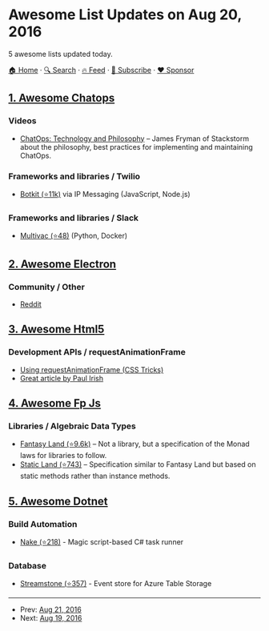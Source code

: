 # Awesome List Updates on Aug 20, 2016

5 awesome lists updated today.

[🏠 Home](/README.md) · [🔍 Search](https://www.trackawesomelist.com/search/) · [🔥 Feed](https://www.trackawesomelist.com/rss.xml) · [📮 Subscribe](https://trackawesomelist.us17.list-manage.com/subscribe?u=d2f0117aa829c83a63ec63c2f&id=36a103854c) · [❤️  Sponsor](https://github.com/sponsors/theowenyoung)



## [1. Awesome Chatops](/content/exAspArk/awesome-chatops/README.md)

### Videos

*   [ChatOps: Technology and Philosophy](https://www.youtube.com/watch?v=IhzxnY7FIvg) – James Fryman of Stackstorm about the philosophy, best practices for implementing and maintaining ChatOps.

### Frameworks and libraries / Twilio

*   [Botkit (⭐11k)](https://github.com/howdyai/botkit) via IP Messaging (JavaScript, Node.js)

### Frameworks and libraries / Slack

*   [Multivac (⭐48)](https://github.com/vektorlab/multivac) (Python, Docker)

## [2. Awesome Electron](/content/sindresorhus/awesome-electron/README.md)

### Community / Other

*   [Reddit](https://www.reddit.com/r/electronjs)

## [3. Awesome Html5](/content/diegocard/awesome-html5/README.md)

### Development APIs / requestAnimationFrame

*   [Using requestAnimationFrame (CSS Tricks)](https://css-tricks.com/using-requestanimationframe/)
*   [Great article by Paul Irish](https://medium.com/@paul_irish/requestanimationframe-scheduling-for-nerds-9c57f7438ef4#.9gev5fdub)

## [4. Awesome Fp Js](/content/stoeffel/awesome-fp-js/README.md)

### Libraries / Algebraic Data Types

*   [Fantasy Land (⭐9.6k)](https://github.com/fantasyland/fantasy-land) – Not a library, but a specification of the Monad laws for libraries to follow.
*   [Static Land (⭐743)](https://github.com/rpominov/static-land) – Specification similar to Fantasy Land but based on static methods rather than instance methods.

## [5. Awesome Dotnet](/content/quozd/awesome-dotnet/README.md)

### Build Automation

*   [Nake (⭐218)](https://github.com/yevhen/Nake) - Magic script-based C# task runner

### Database

*   [Streamstone (⭐357)](https://github.com/yevhen/Streamstone) - Event store for Azure Table Storage

---

- Prev: [Aug 21, 2016](/content/2016/08/21/README.md)
- Next: [Aug 19, 2016](/content/2016/08/19/README.md)